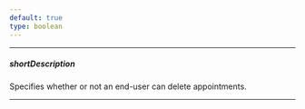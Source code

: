 ```yaml
---
default: true
type: boolean
---
```

---
##### shortDescription
Specifies whether or not an end-user can delete appointments.

---
